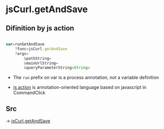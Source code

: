 # jsCurl.getAndSave 

## Difinition by js action

```js.js

var=runGetAndSave
	?func=jsCurl.getAndSave 
	?args=
		&pathString=
		&mainUrlString=
		&queryParameterString=String=
```

- The `run` prefix on var is a process annotation, not a variable definition

- [js action](#) is annotation-oriented language based on javascript in CommandClick

## Src

-> [jsCurl.getAndSave ](https://github.com/puutaro/CommandClick/blob/master/app/src/main/java/com/puutaro/commandclick/fragment_lib/terminal_fragment/js_interface/JsCurl.kt#L42)


